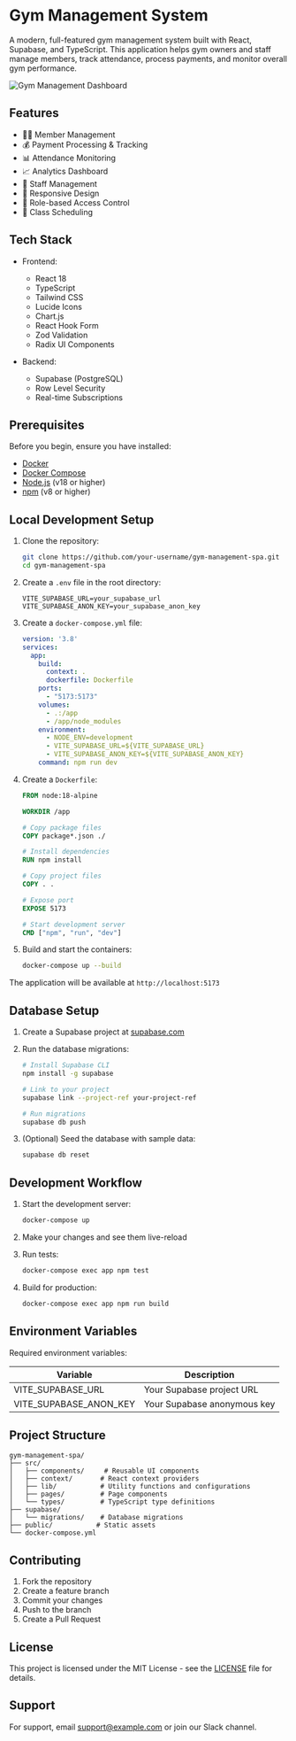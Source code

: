 # Gym Management System

A modern, full-featured gym management system built with React, Supabase, and TypeScript. This application helps gym owners and staff manage members, track attendance, process payments, and monitor overall gym performance.

![Gym Management Dashboard](https://images.unsplash.com/photo-1534438327276-14e5300c3a48?auto=format&fit=crop&q=80&w=1200)

## Features

- 🏃‍♂️ Member Management
- 💰 Payment Processing & Tracking
- 📊 Attendance Monitoring
- 📈 Analytics Dashboard
- 👥 Staff Management
- 📱 Responsive Design
- 🔐 Role-based Access Control
- 📅 Class Scheduling

## Tech Stack

- Frontend:
  - React 18
  - TypeScript
  - Tailwind CSS
  - Lucide Icons
  - Chart.js
  - React Hook Form
  - Zod Validation
  - Radix UI Components

- Backend:
  - Supabase (PostgreSQL)
  - Row Level Security
  - Real-time Subscriptions

## Prerequisites

Before you begin, ensure you have installed:
- [Docker](https://docs.docker.com/get-docker/)
- [Docker Compose](https://docs.docker.com/compose/install/)
- [Node.js](https://nodejs.org/) (v18 or higher)
- [npm](https://www.npmjs.com/) (v8 or higher)

## Local Development Setup

1. Clone the repository:
   ```bash
   git clone https://github.com/your-username/gym-management-spa.git
   cd gym-management-spa
   ```

2. Create a `.env` file in the root directory:
   ```env
   VITE_SUPABASE_URL=your_supabase_url
   VITE_SUPABASE_ANON_KEY=your_supabase_anon_key
   ```

3. Create a `docker-compose.yml` file:
   ```yaml
   version: '3.8'
   services:
     app:
       build:
         context: .
         dockerfile: Dockerfile
       ports:
         - "5173:5173"
       volumes:
         - .:/app
         - /app/node_modules
       environment:
         - NODE_ENV=development
         - VITE_SUPABASE_URL=${VITE_SUPABASE_URL}
         - VITE_SUPABASE_ANON_KEY=${VITE_SUPABASE_ANON_KEY}
       command: npm run dev
   ```

4. Create a `Dockerfile`:
   ```dockerfile
   FROM node:18-alpine

   WORKDIR /app

   # Copy package files
   COPY package*.json ./

   # Install dependencies
   RUN npm install

   # Copy project files
   COPY . .

   # Expose port
   EXPOSE 5173

   # Start development server
   CMD ["npm", "run", "dev"]
   ```

5. Build and start the containers:
   ```bash
   docker-compose up --build
   ```

The application will be available at `http://localhost:5173`

## Database Setup

1. Create a Supabase project at [supabase.com](https://supabase.com)

2. Run the database migrations:
   ```bash
   # Install Supabase CLI
   npm install -g supabase

   # Link to your project
   supabase link --project-ref your-project-ref

   # Run migrations
   supabase db push
   ```

3. (Optional) Seed the database with sample data:
   ```bash
   supabase db reset
   ```

## Development Workflow

1. Start the development server:
   ```bash
   docker-compose up
   ```

2. Make your changes and see them live-reload

3. Run tests:
   ```bash
   docker-compose exec app npm test
   ```

4. Build for production:
   ```bash
   docker-compose exec app npm run build
   ```

## Environment Variables

Required environment variables:

| Variable | Description |
|----------|-------------|
| VITE_SUPABASE_URL | Your Supabase project URL |
| VITE_SUPABASE_ANON_KEY | Your Supabase anonymous key |

## Project Structure

```
gym-management-spa/
├── src/
│   ├── components/     # Reusable UI components
│   ├── context/       # React context providers
│   ├── lib/           # Utility functions and configurations
│   ├── pages/         # Page components
│   └── types/         # TypeScript type definitions
├── supabase/
│   └── migrations/    # Database migrations
├── public/           # Static assets
└── docker-compose.yml
```

## Contributing

1. Fork the repository
2. Create a feature branch
3. Commit your changes
4. Push to the branch
5. Create a Pull Request

## License

This project is licensed under the MIT License - see the [LICENSE](LICENSE) file for details.

## Support

For support, email support@example.com or join our Slack channel.